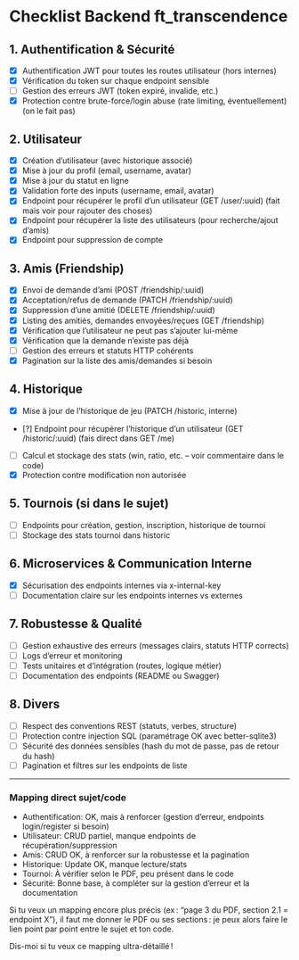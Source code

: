 # Checklist Backend ft_transcendence

## 1. Authentification & Sécurité
- [x] Authentification JWT pour toutes les routes utilisateur (hors internes)
- [x] Vérification du token sur chaque endpoint sensible
- [ ] Gestion des erreurs JWT (token expiré, invalide, etc.)
- [x] Protection contre brute-force/login abuse (rate limiting, éventuellement) (on le fait pas)

## 2. Utilisateur
- [x] Création d’utilisateur (avec historique associé)
- [x] Mise à jour du profil (email, username, avatar)
- [x] Mise à jour du statut en ligne
- [x] Validation forte des inputs (username, email, avatar)
- [x] Endpoint pour récupérer le profil d’un utilisateur (GET /user/:uuid)
(fait mais voir pour rajouter des choses)
- [x] Endpoint pour récupérer la liste des utilisateurs (pour recherche/ajout d’amis)
- [x] Endpoint pour suppression de compte

## 3. Amis (Friendship)
- [x] Envoi de demande d’ami (POST /friendship/:uuid)
- [x] Acceptation/refus de demande (PATCH /friendship/:uuid)
- [x] Suppression d’une amitié (DELETE /friendship/:uuid)
- [x] Listing des amitiés, demandes envoyées/reçues (GET /friendship)
- [x] Vérification que l’utilisateur ne peut pas s’ajouter lui-même
- [x] Vérification que la demande n’existe pas déjà
- [ ] Gestion des erreurs et statuts HTTP cohérents
- [x] Pagination sur la liste des amis/demandes si besoin

## 4. Historique
- [x] Mise à jour de l’historique de jeu (PATCH /historic, interne)
- [?] Endpoint pour récupérer l’historique d’un utilisateur (GET /historic/:uuid) (fais direct dans GET /me)
- [ ] Calcul et stockage des stats (win, ratio, etc. – voir commentaire dans le code)
- [x] Protection contre modification non autorisée

## 5. Tournois (si dans le sujet)
- [ ] Endpoints pour création, gestion, inscription, historique de tournoi
- [ ] Stockage des stats tournoi dans historic

## 6. Microservices & Communication Interne
- [x] Sécurisation des endpoints internes via x-internal-key
- [ ] Documentation claire sur les endpoints internes vs externes

## 7. Robustesse & Qualité
- [ ] Gestion exhaustive des erreurs (messages clairs, statuts HTTP corrects)
- [ ] Logs d’erreur et monitoring
- [ ] Tests unitaires et d’intégration (routes, logique métier)
- [ ] Documentation des endpoints (README ou Swagger)

## 8. Divers
- [ ] Respect des conventions REST (statuts, verbes, structure)
- [ ] Protection contre injection SQL (paramétrage OK avec better-sqlite3)
- [ ] Sécurité des données sensibles (hash du mot de passe, pas de retour du hash)
- [ ] Pagination et filtres sur les endpoints de liste

---

### Mapping direct sujet/code
- Authentification: OK, mais à renforcer (gestion d’erreur, endpoints login/register si besoin)
- Utilisateur: CRUD partiel, manque endpoints de récupération/suppression
- Amis: CRUD OK, à renforcer sur la robustesse et la pagination
- Historique: Update OK, manque lecture/stats
- Tournoi: À vérifier selon le PDF, peu présent dans le code
- Sécurité: Bonne base, à compléter sur la gestion d’erreur et la documentation

Si tu veux un mapping encore plus précis (ex : “page 3 du PDF, section 2.1 = endpoint X”), il faut me donner le PDF ou ses sections : je peux alors faire le lien point par point entre le sujet et ton code.

Dis-moi si tu veux ce mapping ultra-détaillé !
